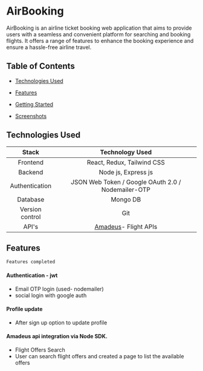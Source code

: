 # AirBooking
AirBooking is an airline ticket booking web application that aims to provide users with a seamless and convenient platform for searching and booking flights. It offers a range of features to enhance the booking experience and ensure a hassle-free airline travel.

## Table of Contents
* [Technologies Used](#technologies-used)
* [Features](#features)
* [Getting Started](#getting-started)

* [Screenshots](#screenshots)



## Technologies Used

|   Stack                                | Technology Used                    |
|     :---:                              |     :---:                          |  
| Frontend                               | React, Redux, Tailwind CSS         | 
| Backend                                | Node js, Express js                |  
| Authentication                         |JSON Web Token / Google OAuth 2.0 / Nodemailer-OTP                |     
| Database                               | Mongo DB                           |
| Version control                        |  Git                               |
| API's                               |  [Amadeus]([https://www.careerconnect.cloud/](https://developers.amadeus.com/)https://developers.amadeus.com/)- Flight APIs  |


## Features

`Features completed`

#### Authentication - jwt
-  Email OTP login (used- nodemailer)
-  social login with google auth

#### Profile update
-  After sign up option to update profile

#### Amadeus api integration via Node SDK.
-  Flight Offers Search
-  User can search flight offers and created a page to list the available offers




